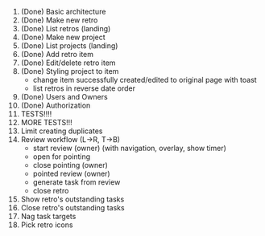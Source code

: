 1. (Done) Basic architecture
1. (Done) Make new retro
1. (Done) List retros (landing)
1. (Done) Make new project
1. (Done) List projects (landing)
1. (Done) Add retro item
1. (Done) Edit/delete retro item
1. (Done) Styling project to item
   - change item successfully created/edited to original page with toast
   - list retros in reverse date order
1. (Done) Users and Owners
1. (Done) Authorization
1. TESTS!!!!
1. MORE TESTS!!!
1. Limit creating duplicates
1. Review workflow (L->R, T->B)
   - start review (owner) (with navigation, overlay, show timer)
   - open for pointing
   - close pointing (owner)
   - pointed review (owner)
   - generate task from review
   - close retro
1. Show retro's outstanding tasks
1. Close retro's outstanding tasks
1. Nag task targets
1. Pick retro icons
